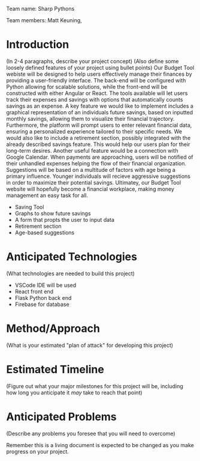 Team name: Sharp Pythons

Team members: Matt Keuning, 

# Introduction

(In 2-4 paragraphs, describe your project concept)
(Also define some loosely defined features of your project using bullet points)
	Our Budget Tool webiste will be designed to help users effectively manage their finances by providing a user-friendly interface. The back-end will be configured with Python allowing for scalable solutions, while the front-end will be constructed with either Angular or React. The tools available will let users track their expenses and savings with options that automatically counts savings as an expense. A key feature we would like to implement includes a graphical representation of an individuals future savings, based on inputted monthly savings, allowing them to visualize their financial trajectory. Furthermore, the platform will prompt users to enter relevant financial data, ensuring a personalized experience tailored to their specific needs.
	We would also like to include a retirement section, possibly integrated with the already described savings feature. This would help our users plan for their long-term desires. Another useful feature would be a connection with Google Calendar. When payments are approaching, users will be notified of their unhandled expenses helping the flow of their financial organization. Suggestions will be based on a multitude of factors with age being a primary influence. Younger individuals will recieve aggressive suggestions in order to maximize their potential savings. Ultimatey, our Budget Tool website will hopefully become a financial workplace, making money management an easy task for all.
* Saving Tool
* Graphs to show future savings
* A form that propts the user to input data
* Retirement section
* Age-based suggestions

# Anticipated Technologies

(What technologies are needed to build this project)
* VSCode IDE will be used
* React front end
* Flask Python back end
* Firebase for database

# Method/Approach

(What is your estimated "plan of attack" for developing this project)

# Estimated Timeline

(Figure out what your major milestones for this project will be, including how long you anticipate it *may* take to reach that point)

# Anticipated Problems

(Describe any problems you foresee that you will need to overcome)

Remember this is a living document is expected to be changed as you make progress on your project.
